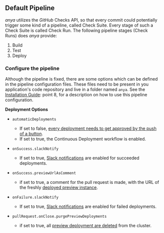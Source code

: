 ## Default Pipeline

_anya_ utilizes the _GitHub_ Checks API, so that every commit could potentially trigger some kind of a pipeline, called Check Suite. Every stage of such a Check Suite is called Check Run. 
The following pipeline stages (Check Runs) does _anya_ provide:

1. Build
2. Test
3. Deploy

### Configure the pipeline

Although the pipeline is fixed, there are some options which can be defined in the pipeline configuration files. These files need to be present in you application's code repository and live in a folder named `anya`. See the [Installation Guide](../installation-guide.md): point 8, for a description on how to use this pipeline configuration.

__Deployment Options__

- `automaticDeployments`

  - If set to false, [every deployment needs to get approved by the push of a button](manual-deployment.md).
  - If set to true, the Continuous Deployment workflow is enabled. 

- `onSuccess.slackNotify`

  - If set to true, [Slack notifications](slack-notifications.md) are enabled for succeeded deployments.

- `onSuccess.previewUrlAsComment`

  - if set to true, a comment for the pull request is made, with the URL of the freshly [deployed preview instance](preview-deployment.md).

- `onFailure.slackNotify`

  - If set to true, [Slack notifications](slack-notifications.md) are enabled for failed deployments.

- `pullRequest.onClose.purgePreviewDeployments`

  - if set to true, all [preview deployment are deleted](preview-deployment.md) from the cluster.

  